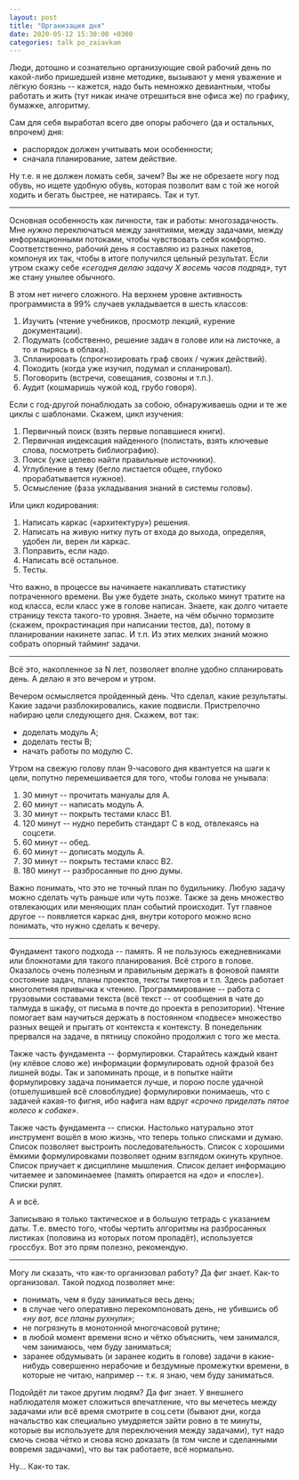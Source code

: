 ```yaml
---
layout: post
title: "Организация дня"
date: 2020-05-12 15:30:00 +0300
categories: talk po_zaiavkam
---
```


Люди, дотошно и сознательно организующие свой рабочий день по какой-либо пришедшей извне методике, вызывают у меня уважение и лёгкую боязнь -- кажется, надо быть немножко девиантным, чтобы работать и жить (тут никак иначе отрешиться вне офиса же) по графику, бумажке, алгоритму.

Сам для себя выработал всего две опоры рабочего (да и остальных, впрочем) дня:
* распорядок должен учитывать мои особенности;
* сначала планирование, затем действие.

Ну т.е. я не должен ломать себя, зачем? Вы же не обрезаете ногу под обувь, но ищете удобную обувь, которая позволит вам с той же ногой ходить и бегать быстрее, не натираясь. Так и тут.

---

Основная особенность как личности, так и работы: многозадачность. Мне *нужно* переключаться между занятиями, между задачами, между информационными потоками, чтобы чувствовать себя комфортно. Соответственно, рабочий день я составляю из разных пакетов, компонуя их так, чтобы в итоге получился цельный результат. Если утром скажу себе *«сегодня делаю задачу X восемь часов подряд»*, тут же стану унылее обычного.

В этом нет ничего сложного. На верхнем уровне активность программиста в 99% случаев укладывается в шесть классов:
1. Изучить (чтение учебников, просмотр лекций, курение документации).
2. Подумать (собственно, решение задач в голове или на листочке, а то и пырясь в облака).
3. Спланировать (спрогнозировать граф своих / чужих действий).
4. Покодить (когда уже изучил, подумал и спланировал).
5. Поговорить (встречи, совещания, созвоны и т.п.).
6. Аудит (кошмаришь чужой код, грубо говоря).

Если с год-другой понаблюдать за собою, обнаруживаешь одни и те же циклы с шаблонами. Скажем, цикл изучения:
1. Первичный поиск (взять первые попавшиеся книги).
2. Первичная индексация найденного (полистать, взять ключевые слова, посмотреть библиографию).
3. Поиск (уже целево найти правильные источники).
4. Углубление в тему (бегло листается общее, глубоко прорабатывается нужное).
5. Осмысление (фаза укладывания знаний в системы головы).

Или цикл кодирования:
1. Написать каркас («архитектуру») решения.
2. Написать на живую нитку путь от входа до выхода, определяя, удобен ли, верен ли каркас.
3. Поправить, если надо.
4. Написать всё остальное.
5. Тесты.

Что важно, в процессе вы начинаете накапливать статистику потраченного времени. Вы уже будете знать, сколько минут тратите на код класса, если класс уже в голове написан. Знаете, как долго читаете страницу текста такого-то уровня. Знаете, на чём обычно тормозите (скажем, прокрастинация при написании тестов, да), потому в планировании накинете запас. И т.п. Из этих мелких знаний можно собрать опорный тайминг задачи.

---

Всё это, накопленное за N лет, позволяет вполне удобно спланировать день. А делаю я это вечером и утром.

Вечером осмысляется пройденный день. Что сделал, какие результаты. Какие задачи разблокировались, какие подвисли. Пристрелочно набираю цели следующего дня. Скажем, вот так:
* доделать модуль A;
* доделать тесты B;
* начать работы по модулю C.

Утром на свежую голову план 9-часового дня квантуется на шаги к цели, попутно перемешивается для того, чтобы голова не унывала:
1. 30 минут -- прочитать мануалы для A.
2. 60 минут -- написать модуль A.
3. 30 минут -- покрыть тестами класс B1.
4. 120 минут -- нудно перебить стандарт C в код, отвлекаясь на соцсети.
5. 60 минут -- обед.
6. 60 минут -- дописать модуль A.
7. 30 минут -- покрыть тестами класс B2.
8. 180 минут -- разбросанные по дню думы.

Важно понимать, что это не точный план по будильнику. Любую задачу можно сделать чуть раньше или чуть позже. Также за день множество отвлекающих или меняющих план событий происходит. Тут главное другое -- появляется каркас дня, внутри которого можно ясно понимать, что нужно сделать к вечеру.

---

Фундамент такого подхода -- память. Я не пользуюсь ежедневниками или блокнотами для такого планирования. Всё строго в голове. Оказалось очень полезным и правильным держать в фоновой памяти состояние задач, планы проектов, тексты тикетов и т.п. Здесь работает многолетняя привычка к чтению. Программирование -- работа с грузовыми составами текста (всё текст -- от сообщения в чате до талмуда в шкафу, от письма в почте до проекта в репозитории). Чтение помогает вам научиться держать в постоянном «подвесе» множество разных вещей и прыгать от контекста к контексту. В понедельник прервался на задаче, в пятницу спокойно продолжил с того же места.

Также часть фундамента -- формулировки. Старайтесь каждый квант (ну клёвое слово же) информации формулировать одной фразой без лишней воды. Так и запоминать проще, и в попытке найти формулировку задача понимается лучше, и порою после удачной (отшелушившей всё словоблудие) формулировки понимаешь, что с задачей какая-то фигня, ибо нафига нам вдруг *«срочно приделать пятое колесо к собаке»*.

Также часть фундамента -- списки. Настолько натурально этот инструмент вошёл в мою жизнь, что теперь только списками и думаю. Список позволяет выстроить последовательность. Список с хорошими ёмкими формулировками позволяет одним взглядом окинуть крупное. Список приучает к дисциплине мышления. Список делает информацию читаемее и запоминаемее (память опирается на «до» и «после»). Списки рулят.

А и всё.

Записываю я только тактическое и в большую тетрадь с указанием даты. Т.е. вместо того, чтобы чертить алгоритмы на разбросанных листиках (половина из которых потом пропадёт), используется гроссбух. Вот это прям полезно, рекомендую.

---

Могу ли сказать, что как-то организовал работу? Да фиг знает. Как-то организовал. Такой подход позволяет мне:
* понимать, чем я буду заниматься весь день;
* в случае чего оперативно перекомпоновать день, не убившись об *«ну вот, все планы рухнули»*;
* не погрязнуть в монотонной многочасовой рутине;
* в любой момент времени ясно и чётко объяснить, чем занимался, чем занимаюсь, чем буду заниматься;
* заранее обдумывать (и заранее кодить в голове) задачи в какие-нибудь совершенно нерабочие и бездумные промежутки времени, в которые не читаю, например -- т.к. я знаю, чем буду заниматься.

Подойдёт ли такое другим людям? Да фиг знает. У внешнего наблюдателя может сложиться впечатление, что вы мечетесь между задачами или всё время смотрите в соц.сети (бывают дни, когда начальство как специально умудряется зайти ровно в те минуты, которые вы используете для переключения между задачами), тут надо смочь снова чётко и снова ясно доказать (в том числе и сделанными вовремя задачами), что вы так работаете, всё нормально.

Ну... Как-то так.

